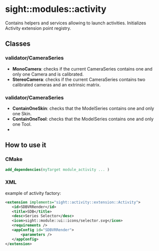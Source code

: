 # sight::modules::activity

Contains helpers and services allowing to launch activities. Initializes Activity extension point registry.

## Classes

### validator/CameraSeries
- **MonoCamera**: checks if the current CameraSeries contains one and only one Camera and is calibrated.
- **StereoCamera**: checks if the current CameraSeries contains two calibrated cameras and an extrinsic matrix.

### validator/CameraSeries
- **ContainOneSkin**: checks that the ModelSeries contains one and only one Skin.
- **ContainOneTool**: checks that the ModelSeries contains one and only one Tool.
-
## How to use it

### CMake

```cmake
add_dependencies(myTarget module_activity ... )
```

### XML

example of activity factory:

 ```xml
<extension implements="sight::activity::extension::Activity">
    <id>SDBVRRender</id>
    <title>SDB</title>
    <desc>Series Selector</desc>
    <icon>sight::module::ui::icons/selector.svg</icon>
    <requirements />
    <appConfig id="SDBVRRender">
        <parameters />
    </appConfig>
</extension>
 ```